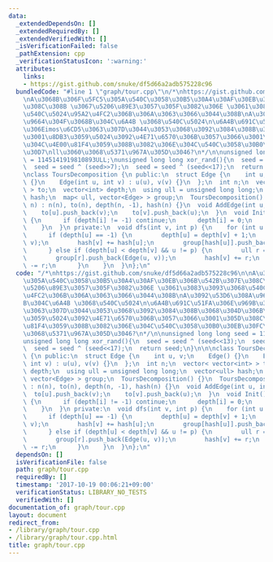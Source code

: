 ```yaml
---
data:
  _extendedDependsOn: []
  _extendedRequiredBy: []
  _extendedVerifiedWith: []
  _isVerificationFailed: false
  _pathExtension: cpp
  _verificationStatusIcon: ':warning:'
  attributes:
    links:
    - https://gist.github.com/snuke/df5d66a2adb575228c96
  bundledCode: "#line 1 \"graph/tour.cpp\"\n/*\nhttps://gist.github.com/snuke/df5d66a2adb575228c96\n\
    \nA\u3068B\u306F\u5FC5\u305A\u540C\u3058\u30B5\u30A4\u30AF\u30EB\u306B\u542B\u307E\
    \u308C\u308B \u3067\u5206\u89E3\u3057\u305F\u3082\u306E \u3061\u3083\u3093\u3068\
    \u540C\u5024\u95A2\u4FC2\u306B\u306A\u3063\u3066\u3044\u308B\nA\u3092\u53D6\u308A\
    \u9664\u304F\u3068B\u304C\u6A4B \u3068\u540C\u5024\n\u6A4B\u691C\u51FA\u306E\u969B\
    \u306Eimos\u6CD5\u3063\u307D\u3044\u3053\u3068\u3092\u3084\u308B\u3068\u304D\u306B\
    \u3001\u8DB3\u3059\u5024\u3092\u4E71\u6570\u306B\u3057\u3066\u3001\u305D\u308C\
    \u304C\u4E00\u81F4\u3059\u308B\u3082\u306E\u304C\u540C\u3058\u30B0\u30EB\u30FC\
    \u30D7\nll\u3060\u3068\u5371\u967A\u305D\u3046?\n*/\n\nunsigned long long seed\
    \ = 1145141919810893ULL;\nunsigned long long xor_rand(){\n  seed = seed ^ (seed<<13);\n\
    \  seed = seed ^ (seed>>7);\n  seed = seed ^ (seed<<17);\n  return seed;\n}\n\n\
    \nclass ToursDecomposition {\n public:\n  struct Edge {\n    int u, v;\n    Edge()\
    \ {}\n    Edge(int u, int v) : u(u), v(v) {}\n  };\n  int n;\n  vector< vector<int>\
    \ > to;\n  vector<int> depth;\n  using ull = unsigned long long;\n  vector<ull>\
    \ hash;\n  map< ull, vector<Edge> > group;\n  ToursDecomposition() {}\n  ToursDecomposition(int\
    \ n) : n(n), to(n), depth(n, -1), hash(n) {}\n  void AddEdge(int u, int v) {\n\
    \    to[u].push_back(v);\n    to[v].push_back(u);\n  }\n  void Init() {\n    rep(i,n)\
    \ {\n      if (depth[i] != -1) continue;\n      depth[i] = 0;\n      dfs(i, -1);\n\
    \    }\n  }\n private:\n  void dfs(int v, int p) {\n    for (int u : to[v]) {\n\
    \      if (depth[u] == -1) {\n        depth[u] = depth[v] + 1;\n        dfs(u,\
    \ v);\n        hash[v] += hash[u];\n        group[hash[u]].push_back(Edge(u, v));\n\
    \      } else if (depth[u] < depth[v] && u != p) {\n        ull r = xor_rand();\n\
    \        group[r].push_back(Edge(u, v));\n        hash[v] += r;\n        hash[u]\
    \ -= r;\n      }\n    }\n  }\n};\n"
  code: "/*\nhttps://gist.github.com/snuke/df5d66a2adb575228c96\n\nA\u3068B\u306F\u5FC5\
    \u305A\u540C\u3058\u30B5\u30A4\u30AF\u30EB\u306B\u542B\u307E\u308C\u308B \u3067\
    \u5206\u89E3\u3057\u305F\u3082\u306E \u3061\u3083\u3093\u3068\u540C\u5024\u95A2\
    \u4FC2\u306B\u306A\u3063\u3066\u3044\u308B\nA\u3092\u53D6\u308A\u9664\u304F\u3068\
    B\u304C\u6A4B \u3068\u540C\u5024\n\u6A4B\u691C\u51FA\u306E\u969B\u306Eimos\u6CD5\
    \u3063\u307D\u3044\u3053\u3068\u3092\u3084\u308B\u3068\u304D\u306B\u3001\u8DB3\
    \u3059\u5024\u3092\u4E71\u6570\u306B\u3057\u3066\u3001\u305D\u308C\u304C\u4E00\
    \u81F4\u3059\u308B\u3082\u306E\u304C\u540C\u3058\u30B0\u30EB\u30FC\u30D7\nll\u3060\
    \u3068\u5371\u967A\u305D\u3046?\n*/\n\nunsigned long long seed = 1145141919810893ULL;\n\
    unsigned long long xor_rand(){\n  seed = seed ^ (seed<<13);\n  seed = seed ^ (seed>>7);\n\
    \  seed = seed ^ (seed<<17);\n  return seed;\n}\n\n\nclass ToursDecomposition\
    \ {\n public:\n  struct Edge {\n    int u, v;\n    Edge() {}\n    Edge(int u,\
    \ int v) : u(u), v(v) {}\n  };\n  int n;\n  vector< vector<int> > to;\n  vector<int>\
    \ depth;\n  using ull = unsigned long long;\n  vector<ull> hash;\n  map< ull,\
    \ vector<Edge> > group;\n  ToursDecomposition() {}\n  ToursDecomposition(int n)\
    \ : n(n), to(n), depth(n, -1), hash(n) {}\n  void AddEdge(int u, int v) {\n  \
    \  to[u].push_back(v);\n    to[v].push_back(u);\n  }\n  void Init() {\n    rep(i,n)\
    \ {\n      if (depth[i] != -1) continue;\n      depth[i] = 0;\n      dfs(i, -1);\n\
    \    }\n  }\n private:\n  void dfs(int v, int p) {\n    for (int u : to[v]) {\n\
    \      if (depth[u] == -1) {\n        depth[u] = depth[v] + 1;\n        dfs(u,\
    \ v);\n        hash[v] += hash[u];\n        group[hash[u]].push_back(Edge(u, v));\n\
    \      } else if (depth[u] < depth[v] && u != p) {\n        ull r = xor_rand();\n\
    \        group[r].push_back(Edge(u, v));\n        hash[v] += r;\n        hash[u]\
    \ -= r;\n      }\n    }\n  }\n};\n"
  dependsOn: []
  isVerificationFile: false
  path: graph/tour.cpp
  requiredBy: []
  timestamp: '2017-10-19 00:06:21+09:00'
  verificationStatus: LIBRARY_NO_TESTS
  verifiedWith: []
documentation_of: graph/tour.cpp
layout: document
redirect_from:
- /library/graph/tour.cpp
- /library/graph/tour.cpp.html
title: graph/tour.cpp
---
```

